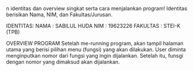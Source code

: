 n identitas dan overview singkat serta cara menjalankan
program! Identitas berisikan Nama, NIM, dan Fakultas/Jurusan.

IDENTITAS:
    NAMA     : SABILUL HUDA
    NIM      : 19623226
    FAKULTAS : STEI-K (TPB)

OVERVIEW PROGRAM
Setelah me-running program, akan tampil halaman utama yang berisi pilihan menu (fungsi) yang akan dilakukan.
User diminta menginputkan nomor dari fungsi yang ingin dijalankan.
Setelah itu, funsgi dengan nomor yang dimaksud akan dijalankan.